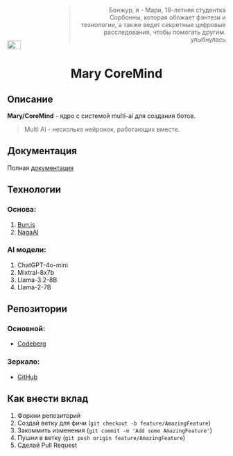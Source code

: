 <div style="display: flex; align-items: flex-end; justify-content: center;">
  <img width="25%" src="https://codeberg.org/repo-avatars/b3d32b2bdec20c0731855eef0cf9eb79512eb4d9fadb45e20fb48b77ffde9dde"/>
  <blockquote style="width: 70%; margin-left: 20px; text-align: right;">
    Бонжур, я - Мари, 18-летняя студентка Сорбонны, которая обожает фэнтези и технологии, а также ведет секретные цифровые расследования, чтобы помогать другим. улыбнулась
  </blockquote>
</div>

<h1 align="center">Mary CoreMind</h1>

## Описание

**Mary/CoreMind** - ядро с системой multi-ai для создания ботов.

> Multi AI - несколько нейронок, работающих вместе.

## Документация

Полная [документация](https://better_look_next_time.codeberg.page/Mary-Docs/)

## Технологии

### Основа:
1. [Bun.js](https://bun.sh/)
2. [NagaAI](https://naga.ac/)

### AI модели:
1. ChatGPT-4o-mini
2. Mixtral-8x7b
3. Llama-3.2-8B
4. Llama-2-7B

## Репозитории

### Основной:
- [Codeberg](https://codeberg.org/Better_Look_Next_Time/Mary_CoreMind)

### Зеркало:
- [GitHub](https://github.com/Better-Look-Next-Time/Mary_CoreMind)

## Как внести вклад

1. Форкни репозиторий
2. Создай ветку для фичи (`git checkout -b feature/AmazingFeature`)
3. Закоммить изменения (`git commit -m 'Add some AmazingFeature'`)
4. Пушни в ветку (`git push origin feature/AmazingFeature`)
5. Сделай  Pull Request
